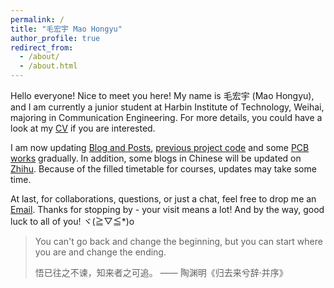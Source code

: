 ```yaml
---
permalink: /
title: "毛宏宇 Mao Hongyu"
author_profile: true
redirect_from: 
  - /about/
  - /about.html
---
```


Hello everyone! Nice to meet you here! My name is 毛宏宇 (Mao Hongyu), and I am currently a junior student at Harbin Institute of Technology, Weihai, majoring in Communication Engineering. For more details, you could have a look at my [CV](/cv/) if you are interested.

I am now updating [Blog and Posts](/blog-posts/), [previous project code](https://github.com/maohy0) and some [PCB works](https://oshwhub.com/hssmy_3747) gradually. In addition, some blogs in Chinese will be updated on [Zhihu](https://www.zhihu.com/people/93-29-65-23-34). Because of the filled timetable for courses, updates may take some time.

At last, for collaborations, questions, or just a chat, feel free to drop me an [Email](mailto:m3747hongyu@outlook.com). Thanks for stopping by - your visit means a lot! And by the way, good luck to all of you! ヾ(≧▽≦*)o


> You can't go back and change the beginning, but you can start where you are and change the ending.
>
> 悟已往之不谏，知来者之可追。  —— 陶渊明《归去来兮辞·并序》
